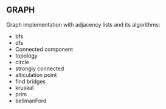 ## GRAPH

Graph implementation with adjacency lists and its algorithms:
- bfs
- dfs
- Connected component
- topology
- circle
- strongly connected
- alticulation point
- find bridges
- kruskal
- prim
- bellmanFord
